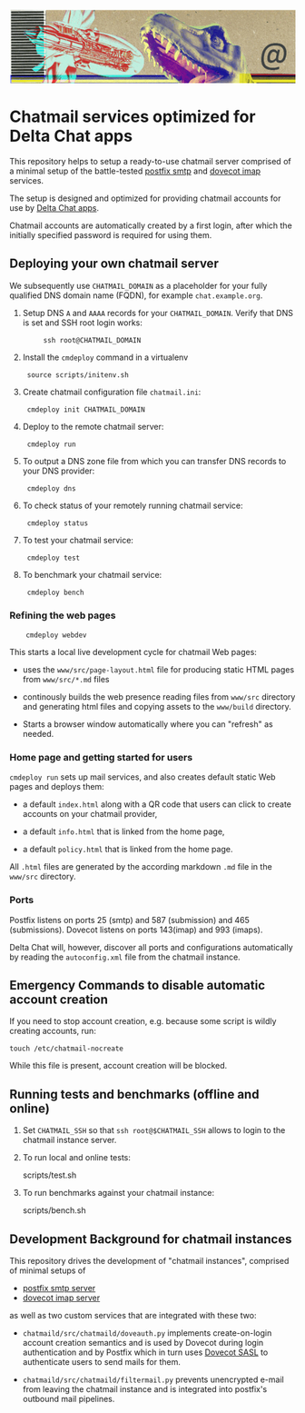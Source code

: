 
<img width="800px" src="www/src/collage-top.png"/>

# Chatmail services optimized for Delta Chat apps 

This repository helps to setup a ready-to-use chatmail server
comprised of a minimal setup of the battle-tested 
[postfix smtp](https://www.postfix.org) and [dovecot imap](https://www.dovecot.org) services. 

The setup is designed and optimized for providing chatmail accounts 
for use by [Delta Chat apps](https://delta.chat).

Chatmail accounts are automatically created by a first login, 
after which the initially specified password is required for using them. 

## Deploying your own chatmail server 

We subsequently use `CHATMAIL_DOMAIN` as a placeholder for your fully qualified 
DNS domain name (FQDN), for example `chat.example.org`.

1. Setup DNS `A` and `AAAA` records for your `CHATMAIL_DOMAIN`. 
   Verify that DNS is set and SSH root login works:

   ```
        ssh root@CHATMAIL_DOMAIN 
   ```

2. Install the `cmdeploy` command in a virtualenv 

   ```
    source scripts/initenv.sh
   ```
  
3. Create chatmail configuration file `chatmail.ini`:

   ```
    cmdeploy init CHATMAIL_DOMAIN
   ```

4. Deploy to the remote chatmail server:

   ```
    cmdeploy run 
   ```

5. To output a DNS zone file from which you can transfer DNS records 
   to your DNS provider:

   ```
    cmdeploy dns
   ```

6. To check status of your remotely running chatmail service: 

   ```
    cmdeploy status
   ```

7. To test your chatmail service: 

   ```
    cmdeploy test
   ```

8. To benchmark your chatmail service: 

   ```
    cmdeploy bench
   ```

### Refining the web pages 


``` 
    cmdeploy webdev 
```

This starts a local live development cycle for chatmail Web pages: 

- uses the `www/src/page-layout.html` file for producing static 
  HTML pages from `www/src/*.md` files

- continously builds the web presence reading files from `www/src` directory
  and generating html files and copying assets to the `www/build` directory. 

- Starts a browser window automatically where you can "refresh" as needed. 


### Home page and getting started for users 

`cmdeploy run` sets up mail services,
and also creates default static Web pages and deploys them: 

- a default `index.html` along with a QR code that users can click to 
  create accounts on your chatmail provider,

- a default `info.html` that is linked from the home page,

- a default `policy.html` that is linked from the home page. 

All `.html` files are generated 
by the according markdown `.md` file in the `www/src` directory.


### Ports

Postfix listens on ports 25 (smtp) and 587 (submission) and 465 (submissions).
Dovecot listens on ports 143(imap) and 993 (imaps).

Delta Chat will, however, discover all ports and configurations 
automatically by reading the `autoconfig.xml` file from the chatmail instance. 


## Emergency Commands to disable automatic account creation 

If you need to stop account creation,
e.g. because some script is wildly creating accounts, run:

    touch /etc/chatmail-nocreate

While this file is present, account creation will be blocked. 


## Running tests and benchmarks (offline and online) 

1. Set `CHATMAIL_SSH` so that `ssh root@$CHATMAIL_SSH` allows 
   to login to the chatmail instance server. 

2. To run local and online tests: 

    scripts/test.sh 

3. To run benchmarks against your chatmail instance: 

    scripts/bench.sh 


## Development Background for chatmail instances 

This repository drives the development of "chatmail instances", 
comprised of minimal setups of 

- [postfix smtp server](https://www.postfix.org) 
- [dovecot imap server](https://www.dovecot.org) 

as well as two custom services that are integrated with these two: 

- `chatmaild/src/chatmaild/doveauth.py` implements
  create-on-login account creation semantics and is used
  by Dovecot during login authentication and by Postfix
  which in turn uses [Dovecot SASL](https://doc.dovecot.org/configuration_manual/authentication/dict/#complete-example-for-authenticating-via-a-unix-socket)
  to authenticate users
  to send mails for them. 

- `chatmaild/src/chatmaild/filtermail.py` prevents 
  unencrypted e-mail from leaving the chatmail instance
  and is integrated into postfix's outbound mail pipelines. 



